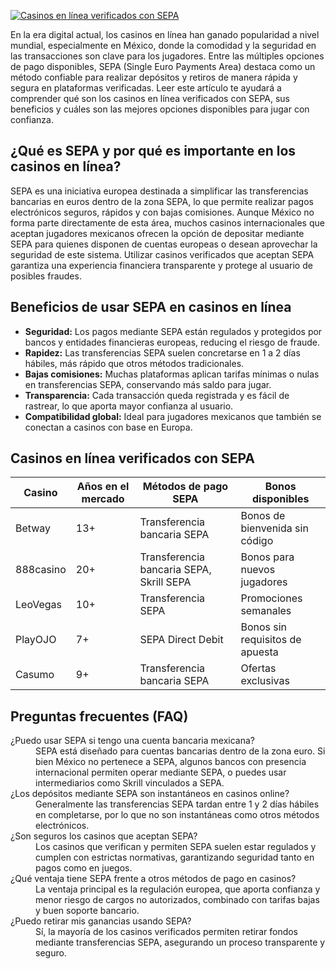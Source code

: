 [![Casinos en línea verificados con SEPA](https://123-caf.pages.dev/gitsignup.png)](https://vrmoo.ru/Bt82HjjY)

<p>En la era digital actual, los casinos en línea han ganado popularidad a nivel mundial, especialmente en México, donde la comodidad y la seguridad en las transacciones son clave para los jugadores. Entre las múltiples opciones de pago disponibles, SEPA (Single Euro Payments Area) destaca como un método confiable para realizar depósitos y retiros de manera rápida y segura en plataformas verificadas. Leer este artículo te ayudará a comprender qué son los casinos en línea verificados con SEPA, sus beneficios y cuáles son las mejores opciones disponibles para jugar con confianza.</p>  <h2>¿Qué es SEPA y por qué es importante en los casinos en línea?</h2> <p>SEPA es una iniciativa europea destinada a simplificar las transferencias bancarias en euros dentro de la zona SEPA, lo que permite realizar pagos electrónicos seguros, rápidos y con bajas comisiones. Aunque México no forma parte directamente de esta área, muchos casinos internacionales que aceptan jugadores mexicanos ofrecen la opción de depositar mediante SEPA para quienes disponen de cuentas europeas o desean aprovechar la seguridad de este sistema. Utilizar casinos verificados que aceptan SEPA garantiza una experiencia financiera transparente y protege al usuario de posibles fraudes.</p>  <h2>Beneficios de usar SEPA en casinos en línea</h2> <ul> <li><strong>Seguridad:</strong> Los pagos mediante SEPA están regulados y protegidos por bancos y entidades financieras europeas, reducing el riesgo de fraude.</li> <li><strong>Rapidez:</strong> Las transferencias SEPA suelen concretarse en 1 a 2 días hábiles, más rápido que otros métodos tradicionales.</li> <li><strong>Bajas comisiones:</strong> Muchas plataformas aplican tarifas mínimas o nulas en transferencias SEPA, conservando más saldo para jugar.</li> <li><strong>Transparencia:</strong> Cada transacción queda registrada y es fácil de rastrear, lo que aporta mayor confianza al usuario.</li> <li><strong>Compatibilidad global:</strong> Ideal para jugadores mexicanos que también se conectan a casinos con base en Europa.</li> </ul>  <h2>Casinos en línea verificados con SEPA</h2> <table> <thead> <tr> <th>Casino</th> <th>Años en el mercado</th> <th>Métodos de pago SEPA</th> <th>Bonos disponibles</th> </tr> </thead> <tbody> <tr> <td>Betway</td> <td>13+</td> <td>Transferencia bancaria SEPA</td> <td>Bonos de bienvenida sin código</td> </tr> <tr> <td>888casino</td> <td>20+</td> <td>Transferencia bancaria SEPA, Skrill SEPA</td> <td>Bonos para nuevos jugadores</td> </tr> <tr> <td>LeoVegas</td> <td>10+</td> <td>Transferencia SEPA</td> <td>Promociones semanales</td> </tr> <tr> <td>PlayOJO</td> <td>7+</td> <td>SEPA Direct Debit</td> <td>Bonos sin requisitos de apuesta</td> </tr> <tr> <td>Casumo</td> <td>9+</td> <td>Transferencia bancaria SEPA</td> <td>Ofertas exclusivas</td> </tr> </tbody> </table>  <h2>Preguntas frecuentes (FAQ)</h2> <dl> <dt>¿Puedo usar SEPA si tengo una cuenta bancaria mexicana?</dt> <dd>SEPA está diseñado para cuentas bancarias dentro de la zona euro. Si bien México no pertenece a SEPA, algunos bancos con presencia internacional permiten operar mediante SEPA, o puedes usar intermediarios como Skrill vinculados a SEPA.</dd>  <dt>¿Los depósitos mediante SEPA son instantáneos en casinos online?</dt> <dd>Generalmente las transferencias SEPA tardan entre 1 y 2 días hábiles en completarse, por lo que no son instantáneas como otros métodos electrónicos.</dd>  <dt>¿Son seguros los casinos que aceptan SEPA?</dt> <dd>Los casinos que verifican y permiten SEPA suelen estar regulados y cumplen con estrictas normativas, garantizando seguridad tanto en pagos como en juegos.</dd>  <dt>¿Qué ventaja tiene SEPA frente a otros métodos de pago en casinos?</dt> <dd>La ventaja principal es la regulación europea, que aporta confianza y menor riesgo de cargos no autorizados, combinado con tarifas bajas y buen soporte bancario.</dd>  <dt>¿Puedo retirar mis ganancias usando SEPA?</dt> <dd>Sí, la mayoría de los casinos verificados permiten retirar fondos mediante transferencias SEPA, asegurando un proceso transparente y seguro.</dd> </dl>